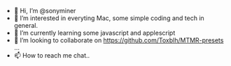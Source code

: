 - 👋 Hi, I’m @sonyminer
- 👀 I’m interested in everyting Mac, some simple coding and tech in general.
- 🌱 I’m currently learning some javascript and applescript
- 💞️ I’m looking to collaborate on https://github.com/Toxblh/MTMR-presets ...
- 📫 How to reach me chat..

<!---
sonyminer/sonyminer is a ✨ special ✨ repository because its `README.md` (this file) appears on your GitHub profile.
You can click the Preview link to take a look at your changes.
--->
